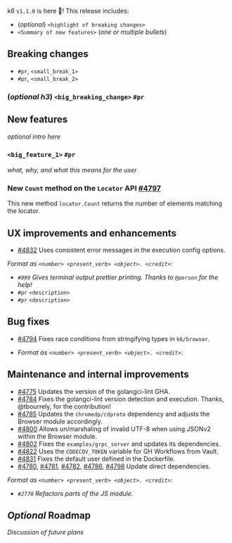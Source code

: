 k6 `v1.1.0` is here 🎉! This release includes:

- (_optional_) `<highlight of breaking changes>`
- `<Summary of new features>` (_one or multiple bullets_)

## Breaking changes

- `#pr`, `<small_break_1>`
- `#pr`, `<small_break_2>`

### (_optional h3_) `<big_breaking_change>` `#pr`

## New features

_optional intro here_

### `<big_feature_1>` `#pr`

_what, why, and what this means for the user_

### New `Count` method on the `Locator` API [#4797](https://github.com/grafana/k6/pull/4797)

This new method `locator.Count` returns the number of elements matching the locator.

## UX improvements and enhancements

- [#4832](https://github.com/grafana/k6/pull/4832) Uses consistent error messages in the execution config options.

_Format as `<number> <present_verb> <object>. <credit>`_:

- _`#999` Gives terminal output prettier printing. Thanks to `@person` for the help!_
- `#pr` `<description>`
- `#pr` `<description>`

## Bug fixes

- [#4794](https://github.com/grafana/k6/pull/4794) Fixes race conditions from stringifying types in `k6/browser`.

- _Format as `<number> <present_verb> <object>. <credit>`_:

## Maintenance and internal improvements

- [#4775](https://github.com/grafana/k6/pull/4775) Updates the version of the golangci-lint GHA.
- [#4784](https://github.com/grafana/k6/pull/4784) Fixes the golangci-lint version detection and execution. Thanks, @tbourrely, for the contribution!
- [#4785](https://github.com/grafana/k6/pull/4785) Updates the `chromedp/cdproto` dependency and adjusts the Browser module accordingly.
- [#4800](https://github.com/grafana/k6/pull/4800) Allows un/marshaling of invalid UTF-8 when using JSONv2 within the Browser module. 
- [#4802](https://github.com/grafana/k6/pull/4802) Fixes the `examples/grpc_server` and updates its dependencies. 
- [#4822](https://github.com/grafana/k6/pull/4822) Uses the `CODECOV_TOKEN` variable for GH Workflows from Vault.
- [#4831](https://github.com/grafana/k6/pull/4831) Fixes the default user defined in the Dockerfile.
- [#4780](https://github.com/grafana/k6/pull/4780), [#4781](https://github.com/grafana/k6/pull/4781), [#4782](https://github.com/grafana/k6/pull/4782), [#4786](https://github.com/grafana/k6/pull/4786), [#4798](https://github.com/grafana/k6/pull/4798) Update direct dependencies.

_Format as `<number> <present_verb> <object>. <credit>`_:

- _`#2770` Refactors parts of the JS module._

## _Optional_ Roadmap

_Discussion of future plans_
